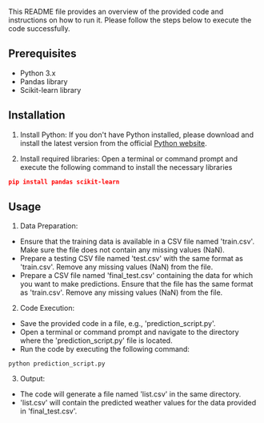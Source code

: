 This README file provides an overview of the provided code and instructions on how to run it. Please follow the steps below to execute the code successfully.
## Prerequisites
* Python 3.x
* Pandas library
* Scikit-learn library


## Installation
1. Install Python: If you don't have Python installed, please download and install the latest version from the official [Python website](https://www.python.org).

2. Install required libraries: Open a terminal or command prompt and execute the following command to install the necessary libraries
```json
pip install pandas scikit-learn
```
## Usage
1. Data Preparation:

* Ensure that the training data is available in a CSV file named 'train.csv'. Make sure the file does not contain any missing values (NaN).
* Prepare a testing CSV file named 'test.csv' with the same format as 'train.csv'. Remove any missing values (NaN) from the file.
* Prepare a CSV file named 'final_test.csv' containing the data for which you want to make predictions. Ensure that the file has the same format as 'train.csv'. Remove any missing values (NaN) from the file.
2. Code Execution:

* Save the provided code in a file, e.g., 'prediction_script.py'.
* Open a terminal or command prompt and navigate to the directory where the 'prediction_script.py' file is located.
* Run the code by executing the following command:
```
python prediction_script.py
```
3. Output:

* The code will generate a file named 'list.csv' in the same directory.
* 'list.csv' will contain the predicted weather values for the data provided in 'final_test.csv'.

